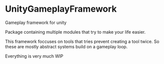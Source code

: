 # UnityGameplayFramework
Gameplay framework for unity

Package containing multiple modules that try to make your life easier.

This framework foccuses on tools that tries prevent creating a tool twice. 
So these are mostly abstract systems build on a gameplay loop.

Everything is very much WIP
